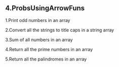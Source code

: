 4.ProbsUsingArrowFuns
--------------------------------------------------------


1.Print odd numbers in an array 

2.Convert all the strings to title caps in a string array

3.Sum of all numbers in an array

4.Return all the prime numbers in an array

5.Return all the palindromes in an array 
